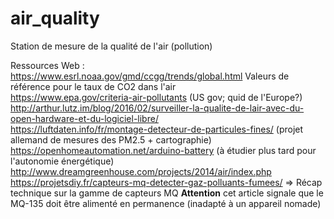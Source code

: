 # air_quality
Station de mesure de la qualité de l'air (pollution)</br>

Ressources Web :</br>
https://www.esrl.noaa.gov/gmd/ccgg/trends/global.html Valeurs de référence pour le taux de CO2 dans l'air</br>
https://www.epa.gov/criteria-air-pollutants (US gov; quid de l'Europe?)</br>
http://arthur.lutz.im/blog/2016/02/surveiller-la-qualite-de-lair-avec-du-open-hardware-et-du-logiciel-libre/</br>
https://luftdaten.info/fr/montage-detecteur-de-particules-fines/ (projet allemand de mesures des PM2.5 + cartographie)</br>
https://openhomeautomation.net/arduino-battery (à étudier plus tard pour l'autonomie énergétique)</br>
http://www.dreamgreenhouse.com/projects/2014/air/index.php</br>
https://projetsdiy.fr/capteurs-mq-detecter-gaz-polluants-fumees/ => Récap technique sur la gamme de capteurs MQ <b>Attention</b> cet article signale que le MQ-135 doit être alimenté en permanence (inadapté à un appareil nomade)</br>
